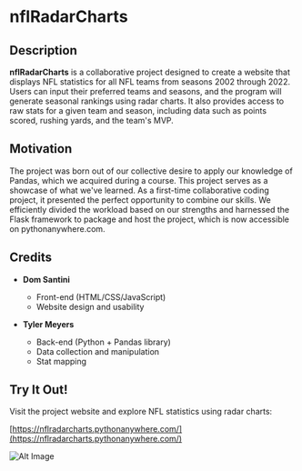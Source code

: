 # nflRadarCharts

## Description

**nflRadarCharts** is a collaborative project designed to create a website that displays NFL statistics for all NFL teams from seasons 2002 through 2022. Users can input their preferred teams and seasons, and the program will generate seasonal rankings using radar charts. It also provides access to raw stats for a given team and season, including data such as points scored, rushing yards, and the team's MVP.

## Motivation

The project was born out of our collective desire to apply our knowledge of Pandas, which we acquired during a course. This project serves as a showcase of what we've learned. As a first-time collaborative coding project, it presented the perfect opportunity to combine our skills. We efficiently divided the workload based on our strengths and harnessed the Flask framework to package and host the project, which is now accessible on pythonanywhere.com.

## Credits

- **Dom Santini**
  - Front-end (HTML/CSS/JavaScript)
  - Website design and usability

- **Tyler Meyers**
  - Back-end (Python + Pandas library)
  - Data collection and manipulation
  - Stat mapping

## Try It Out!

Visit the project website and explore NFL statistics using radar charts:

[https://nflradarcharts.pythonanywhere.com/](https://nflradarcharts.pythonanywhere.com/)

![Alt Image](https://media0.giphy.com/media/yelQbR4M2wk3JkZByk/giphy.gif)



